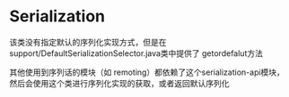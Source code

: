 # Serialization

该类没有指定默认的序列化实现方式，但是在 support/DefaultSerializationSelector.java类中提供了 getordefalut方法

其他使用到序列话的模块（如 remoting）都依赖了这个serialization-api模块，然后会使用这个类进行序列化实现的获取，或者返回默认序列化
